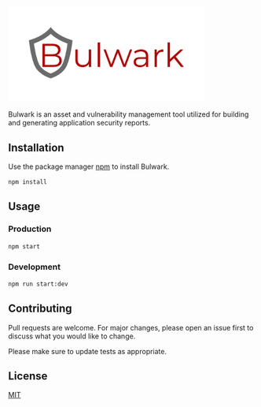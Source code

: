 <img src="./frontend/src/assets/logo.png" width="400">


Bulwark is an asset and vulnerability management tool utilized for building and generating application security reports.

## Installation

Use the package manager [npm](https://www.npmjs.com/get-npm) to install Bulwark.

```bash
npm install
```

## Usage

### Production
```bash
npm start
```
### Development
```bash
npm run start:dev
```

## Contributing
Pull requests are welcome. For major changes, please open an issue first to discuss what you would like to change.

Please make sure to update tests as appropriate.

## License
[MIT](https://choosealicense.com/licenses/mit/)